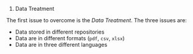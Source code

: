 1. Data Treatment

The first issue to overcome is the _Data Treatment_. The three issues are:
- Data stored in different repositories
- Data are in different formats (`pdf`, `csv`, `xlsx`)
- Data are in three different languages

